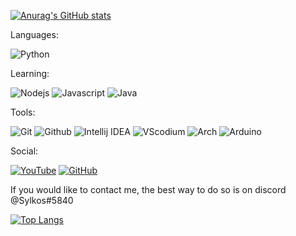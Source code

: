 
[![Anurag's GitHub stats](https://github-readme-stats.vercel.app/api?username=LunaAstris16&count_private=true&show_icons=true&theme=tokyonight)](https://github.com/anuraghazra/github-readme-stats)

Languages:

![Python](https://img.shields.io/badge/-Python-ffba01?style=for-the-badge&logo=python&logoColor=white)

Learning:


![Nodejs](https://img.shields.io/badge/Nodejs-68A063?style=for-the-badge&logo=nodedotjs&logoColor=white)
![Javascript](https://img.shields.io/badge/Javascript-f0db4f?style=for-the-badge&logo=javascript&logoColor=white)
![Java](https://img.shields.io/badge/Java-d65d0e?style=for-the-badge&logo=java&logoColor=white)


Tools:

![Git](https://img.shields.io/badge/Git-orange?style=for-the-badge&logo=Git&logoColor=white)
![Github](https://img.shields.io/badge/Github-gray?style=for-the-badge&logo=Github&logoColor=white)
![Intellij IDEA](https://img.shields.io/badge/Intellij-ff0066?style=for-the-badge&logo=IntelliJ-IDEA&logoColor=white)
![VScodium](https://img.shields.io/badge/VScodium-0084e0?style=for-the-badge&logo=visualstudiocode&logoColor=white)
![Arch](https://img.shields.io/badge/Arch%20Linux-009dff?style=for-the-badge&logo=archlinux&logoColor=white)
![Arduino](https://img.shields.io/badge/Arduino-00878F?style=for-the-badge&logo=arduino&logoColor=white)

Social:

[![YouTube](https://img.shields.io/youtube/channel/subscribers/UCeeEphYNfG0NutXAoakI3kg?color=c4302b&label=Sylkos&logo=youtube&logoColor=c4302b&style=for-the-badge)](https://www.youtube.com/channel/UCW15iq1zNcbIvAKF3uc8AxA)
[![GitHub](https://img.shields.io/github/followers/Sylk0s?color=192841&label=Sylk0s&logo=github&logoColor=192841&style=for-the-badge)](https://github.com/LunaAstris16)

If you would like to contact me, the best way to do so is on discord @Sylkos#5840

[![Top Langs](https://github-readme-stats.vercel.app/api/top-langs/?username=LunaAstris16&hide=Mathematica&langs_count=8&layout=compact&theme=tokyonight)](https://github.com/anuraghazra/github-readme-stats)
